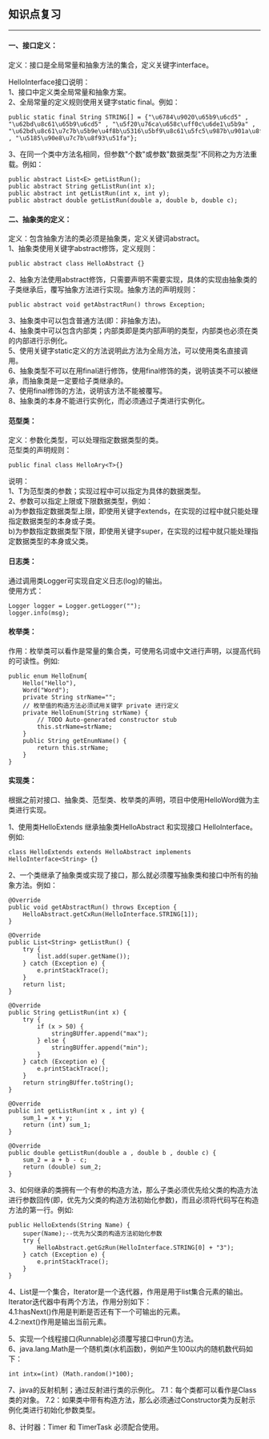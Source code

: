 ## 知识点复习

----
#### 一、接口定义：
定义：接口是全局常量和抽象方法的集合，定义关键字interface。<br>

HelloInterface接口说明：<br>
1、接口中定义类全局常量和抽象方案。<br>
2、全局常量的定义规则使用关键字static final。例如：<br>

    public static final String STRING[] = {"\u6784\u9020\u65b9\u6cd5" , "\u62bd\u8c61\u65b9\u6cd5" , "\u5f20\u76ca\u658c\uff0c\u6de1\u5b9a" , "\u62bd\u8c61\u7c7b\u5b9e\u4f8b\u5316\u5bf9\u8c61\u5fc5\u987b\u901a\u8fc7\u5b50\u7c7b\u8fdb\u884c\u5b9e\u4f8b\u5316" , "\u5185\u90e8\u7c7b\u8f93\u51fa"};

3、在同一个类中方法名相同，但参数"个数"或参数"数据类型"不同称之为方法重载。例如：<br>

    public abstract List<E> getListRun();
    public abstract String getListRun(int x);
    public abstract int getListRun(int x, int y);
    public abstract double getListRun(double a, double b, double c);

#### 二、抽象类的定义：
定义：包含抽象方法的类必须是抽象类，定义关键词abstract。<br>
1、抽象类使用关键字abstract修饰，定义规则：<br>

    public abstract class HelloAbstract {}
2、抽象方法使用abstract修饰，只需要声明不需要实现，具体的实现由抽象类的子类继承后，覆写抽象方法进行实现。抽象方法的声明规则：<br>

    public abstract void getAbstractRun() throws Exception;
3、抽象类中可以包含普通方法(即：非抽象方法)。<br>
4、抽象类中可以包含内部类；内部类即是类内部声明的类型，内部类也必须在类的内部进行示例化。<br>
5、使用关键字static定义的方法说明此方法为全局方法，可以使用类名直接调用。<br>
6、抽象类型不可以在用final进行修饰，使用final修饰的类，说明该类不可以被继承，而抽象类是一定要给子类继承的。<br>
7、使用final修饰的方法，说明该方法不能被覆写。<br>
8、抽象类的本身不能进行实例化，而必须通过子类进行实例化。<br>

#### 范型类：
定义：参数化类型，可以处理指定数据类型的类。<br>
范型类的声明规则：<br>

    public final class HelloAry<T>{}
说明：<br>
1、T为范型类的参数；实现过程中可以指定为具体的数据类型。<br>
2、参数可以指定上限或下限数据类型，例如：<br>
a)为参数指定数据类型上限，即使用关键字extends，在实现的过程中就只能处理指定数据类型的本身或子类。<br>
b)为参数指定数据类型下限，即使用关键字super，在实现的过程中就只能处理指定数据类型的本身或父类。<br>

#### 日志类：
通过调用类Logger可实现自定义日志(log)的输出。<br>
使用方式：<br>

    Logger logger = Logger.getLogger(""); 
    logger.info(msg);

#### 枚举类：
作用：枚举类可以看作是常量的集合类，可使用名词或中文进行声明，以提高代码的可读性。例如:<br>

    public enum HelloEnum{
        Hello("Hello"),
        Word("Word");
        private String strName="";
        // 枚举值的构造方法必须试用关键字 private 进行定义
        private HelloEnum(String strName) {
            // TODO Auto-generated constructor stub
            this.strName=strName;
        }
        public String getEnumName() {
            return this.strName;
        }
    }


#### 实现类：
根据之前对接口、抽象类、范型类、枚举类的声明，项目中使用HelloWord做为主类进行实现。<br>

1、使用类HelloExtends 继承抽象类HelloAbstract 和实现接口 HelloInterface。例如:<br>

    class HelloExtends extends HelloAbstract implements HelloInterface<String> {}
2、一个类继承了抽象类或实现了接口，那么就必须覆写抽象类和接口中所有的抽象方法。例如：<br>

    @Override
    public void getAbstractRun() throws Exception {
        HelloAbstract.getCxRun(HelloInterface.STRING[1]);
    }

    @Override
    public List<String> getListRun() {
        try {
            list.add(super.getName());
        } catch (Exception e) {
            e.printStackTrace();
        }
        return list;
    }

    @Override
    public String getListRun(int x) {
        try {
            if (x > 50) {
                stringBUffer.append("max");
            } else {
                stringBUffer.append("min");
            }
        } catch (Exception e) {
            e.printStackTrace();
        }
        return stringBUffer.toString();
    }

    @Override
    public int getListRun(int x , int y) {
        sum_1 = x + y;
        return (int) sum_1;
    }

    @Override
    public double getListRun(double a , double b , double c) {
        sum_2 = a + b - c;
        return (double) sum_2;
    }

3、如何继承的类拥有一个有参的构造方法，那么子类必须优先给父类的构造方法进行参数回传(即，优先为父类的构造方法初始化参数)，而且必须将代码写在构造方法的第一行。例如:<br>

    public HelloExtends(String Name) {
        super(Name);--优先为父类的构造方法初始化参数
        try {
            HelloAbstract.getGzRun(HelloInterface.STRING[0] + "3");
        } catch (Exception e) {
            e.printStackTrace();
        }
    }


4、List是一个集合，Iterator是一个迭代器，作用是用于list集合元素的输出。Iterator迭代器中有两个方法，作用分别如下：<br>
4.1:hasNext()作用是判断是否还有下一个可输出的元素。<br>
4.2:next()作用是输出当前元素。<br>

5、实现一个线程接口(Runnable)必须覆写接口中run()方法。<br>
6、java.lang.Math是一个随机类(水机函数)，例如产生100以内的随机数代码如下：<br>

    int intx=(int) (Math.random()*100);

7、java的反射机制；通过反射进行类的示例化。
7.1：每个类都可以看作是Class类的对象。
7.2：如果类中带有构造方法，那么必须通过Constructor类为反射示例化类进行初始化参数类型。

8、计时器：Timer 和 TimerTask 必须配合使用。


